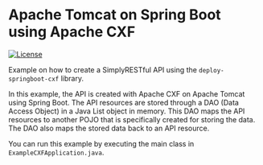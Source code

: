 # Apache Tomcat on Spring Boot using Apache CXF
[![License](https://img.shields.io/badge/License-Apache%202.0-blue.svg?style=plastic)](https://opensource.org/licenses/Apache-2.0)

Example on how to create a SimplyRESTful API using the `deploy-springboot-cxf` library.

In this example, the API is created with Apache CXF on Apache Tomcat using Spring Boot. The API resources are stored through a DAO (Data Access Object) in a Java List object in memory. This DAO maps the API resources to another POJO that is specifically created for storing the data. The DAO also maps the stored data back to an API resource.

You can run this example by executing the main class in `ExampleCXFApplication.java`.
